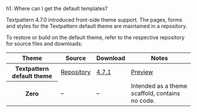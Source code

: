 h1. Where can I get the default templates?

Textpattern 4.7.0 introduced front-side theme support. The pages, forms and styles for the Textpattern default theme are maintained in a repository.

To restore or build on the default theme, refer to the respective repository for source files and downloads:

<div class="tabular-data" itemscope itemtype="https://schema.org/Table">
    <table>
        <thead>
            <tr>
                <th scope="col">Theme</th>
                <th scope="col">Source</th>
                <th scope="col">Download</th>
                <th scope="col">Notes</th>
            </tr>
        </thead>
        <tbody>
            <tr>
                <th scope="row">Textpattern default theme</th>
                <td><a href="https://github.com/textpattern/textpattern-default-theme">Repository</a></td>
                <td><a href="https://github.com/textpattern/textpattern-default-theme/releases/tag/4.7.0>4.7.0</a><br><a href="https://github.com/textpattern/textpattern-default-theme/releases/tag/4.7.1">4.7.1</a></td>
                <td><a href="https://default-theme.textpattern.com/">Preview</a></td>
            </tr>
            <tr>
                <th scope="row">Zero</th>
                <td>&ndash;</td>
                <td>&ndash;</td>
                <td>Intended as a theme scaffold, contains no code.</td>
            </tr>
        </tbody>
    </table>
</div>
